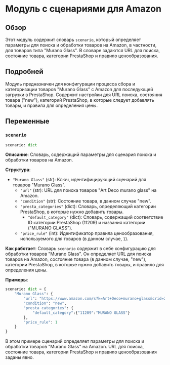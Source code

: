 # Модуль с сценариями для Amazon

## Обзор

Этот модуль содержит словарь `scenario`, который определяет параметры для поиска и обработки товаров на Amazon, в частности, для товаров типа "Murano Glass".  В словаре задаются URL для поиска, состояние товара, категории PrestaShop и правило ценообразования.

## Подробней

Модуль предназначен для конфигурации процесса сбора и категоризации товаров "Murano Glass" с Amazon для последующей загрузки в PrestaShop.  Содержит настройки для URL поиска, состояния товара ("new"), категорий PrestaShop, в которые следует добавлять товары, и правила для определения цены.

## Переменные

### `scenario`

```python
scenario: dict
```

**Описание**: Словарь, содержащий параметры для сценария поиска и обработки товаров на Amazon.

**Структура**:

-   `"Murano Glass"` (str): Ключ, идентифицирующий сценарий для товаров "Murano Glass".
    -   `"url"` (str): URL для поиска товаров "Art Deco murano glass" на Amazon.
    -   `"condition"` (str): Состояние товара, в данном случае "new".
    -   `"presta_categories"` (dict): Словарь, определяющий категории PrestaShop, в которые нужно добавить товары.
        -   `"default_category"` (dict): Словарь, содержащий соответствие ID категории PrestaShop (11209) и названия категории ("MURANO GLASS").
    -   `"price_rule"` (int):  Идентификатор правила ценообразования, используемого для товаров (в данном случае, `1`).

**Как работает**:
Словарь `scenario` содержит в себе конфигурацию для обработки товаров "Murano Glass". Он определяет URL для поиска товаров на Amazon, состояние товара (в данном случае, "new"), категории PrestaShop, в которые нужно добавить товары, и правило для определения цены.

**Примеры**:

```python
scenario: dict = {
    "Murano Glass": {
        "url": "https://www.amazon.com/s?k=Art+Deco+murano+glass&crid=24Q0ZZYVNOQMP&sprefix=art+deco+murano+glass%2Caps%2C230&ref=nb_sb_noss",
        "condition": "new",
        "presta_categories": {
            "default_category":{"11209":"MURANO GLASS"}
        },
        "price_rule": 1
    }
}
```
В этом примере сценарий определяет параметры для поиска и обработки товаров "Murano Glass" на Amazon. URL для поиска, состояние товара, категории PrestaShop и правило ценообразования заданы явно.